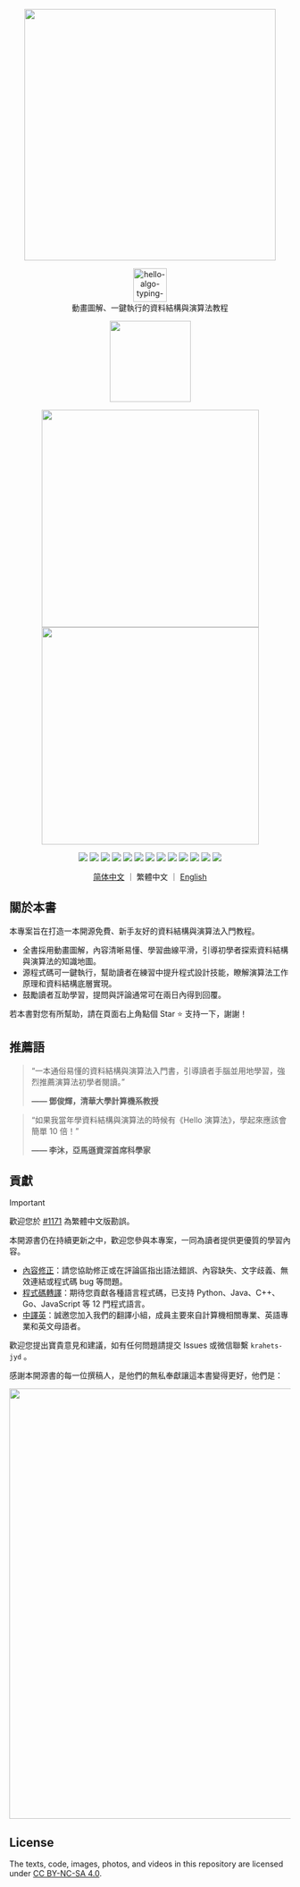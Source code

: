 <p align="center">
  <a href="https://www.hello-algo.com/">
    <img src="https://www.hello-algo.com/index.assets/hello_algo_header.png" width="450"></a>
</p>

<p align="center">
  <img style="height: 60px;" src="https://readme-typing-svg.demolab.com/?font=Noto+Sans+SC&weight=400&duration=3500&pause=2000&color=21C8B8&center=true&vCenter=true&random=false&width=200&lines=Hello%2C+%E6%BC%94%E7%AE%97%E6%B3%95+!" alt="hello-algo-typing-svg" />
  </br>
  動畫圖解、一鍵執行的資料結構與演算法教程
</p>

<p align="center">
  <a href="https://www.hello-algo.com/zh-hant/">
    <img src="https://www.hello-algo.com/zh-hant/index.assets/btn_read_online_dark.svg" width="145"></a>
</p>

<p align="center">
  <img src="https://www.hello-algo.com/index.assets/animation.gif" width="389">
  <img src="https://www.hello-algo.com/index.assets/running_code.gif" width="389">
</p>

<p align="center">
  <img src="https://img.shields.io/badge/Python-snow?logo=python&logoColor=3776AB">
  <img src="https://img.shields.io/badge/C%2B%2B-snow?logo=c%2B%2B&logoColor=00599C">
  <img src="https://img.shields.io/badge/Java-snow?logo=coffeescript&logoColor=FC4C02">
  <img src="https://img.shields.io/badge/C%23-snow?logo=csharp&logoColor=512BD4">
  <img src="https://img.shields.io/badge/Go-snow?logo=go&logoColor=00ADD8">
  <img src="https://img.shields.io/badge/Swift-snow?logo=swift&logoColor=F05138">
  <img src="https://img.shields.io/badge/JavaScript-snow?logo=javascript&logoColor=E9CE30">
  <img src="https://img.shields.io/badge/TypeScript-snow?logo=typescript&logoColor=3178C6">
  <img src="https://img.shields.io/badge/Dart-snow?logo=dart&logoColor=0175C2">
  <img src="https://img.shields.io/badge/Rust-snow?logo=rust&logoColor=000000">
  <img src="https://img.shields.io/badge/C-snow?logo=c&logoColor=A8B9CC">
  <img src="https://img.shields.io/badge/Kotlin-snow?logo=kotlin&logoColor=7F52FF">
  <img src="https://img.shields.io/badge/Zig-snow?logo=zig&logoColor=F7A41D">
</p>

<p align="center">
  <a href="https://github.com/krahets/hello-algo">简体中文</a>
  ｜
  繁體中文
  ｜
  <a href="https://github.com/krahets/hello-algo/blob/main/en/README.md">English</a>
</p>

## 關於本書

本專案旨在打造一本開源免費、新手友好的資料結構與演算法入門教程。

- 全書採用動畫圖解，內容清晰易懂、學習曲線平滑，引導初學者探索資料結構與演算法的知識地圖。
- 源程式碼可一鍵執行，幫助讀者在練習中提升程式設計技能，瞭解演算法工作原理和資料結構底層實現。
- 鼓勵讀者互助學習，提問與評論通常可在兩日內得到回覆。

若本書對您有所幫助，請在頁面右上角點個 Star :star: 支持一下，謝謝！

## 推薦語

> “一本通俗易懂的資料結構與演算法入門書，引導讀者手腦並用地學習，強烈推薦演算法初學者閱讀。”
>
> **—— 鄧俊輝，清華大學計算機系教授**

> “如果我當年學資料結構與演算法的時候有《Hello 演算法》，學起來應該會簡單 10 倍！”
>
> **—— 李沐，亞馬遜資深首席科學家**

## 貢獻

> [!Important]
>
> 歡迎您於 [#1171](https://github.com/krahets/hello-algo/issues/1171) 為繁體中文版勘誤。

本開源書仍在持續更新之中，歡迎您參與本專案，一同為讀者提供更優質的學習內容。

- [內容修正](https://www.hello-algo.com/chapter_appendix/contribution/)：請您協助修正或在評論區指出語法錯誤、內容缺失、文字歧義、無效連結或程式碼 bug 等問題。
- [程式碼轉譯](https://github.com/krahets/hello-algo/issues/15)：期待您貢獻各種語言程式碼，已支持 Python、Java、C++、Go、JavaScript 等 12 門程式語言。
- [中譯英](https://github.com/krahets/hello-algo/issues/914)：誠邀您加入我們的翻譯小組，成員主要來自計算機相關專業、英語專業和英文母語者。

歡迎您提出寶貴意見和建議，如有任何問題請提交 Issues 或微信聯繫 `krahets-jyd` 。

感謝本開源書的每一位撰稿人，是他們的無私奉獻讓這本書變得更好，他們是：

<p align="left">
    <a href="https://github.com/krahets/hello-algo/graphs/contributors">
        <img width="770" src="https://contrib.rocks/image?repo=krahets/hello-algo&max=300&columns=16" />
    </a>
</p>

## License

The texts, code, images, photos, and videos in this repository are licensed under [CC BY-NC-SA 4.0](https://creativecommons.org/licenses/by-nc-sa/4.0/).
